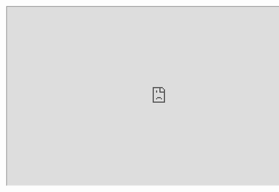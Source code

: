 <div class="embed-responsive embed-responsive-16by9"><iframe width="853" height="480" src="https://player.vimeo.com/video/207330190"></iframe></div>
